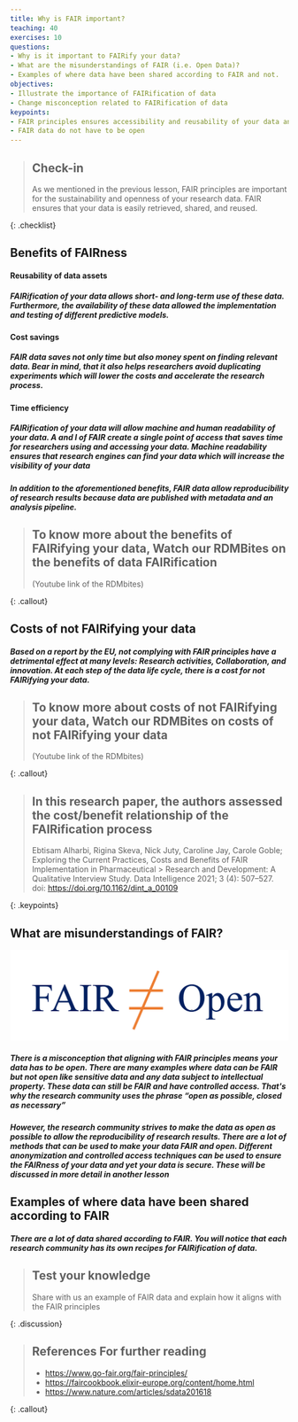 ```yaml
---
title: Why is FAIR important?
teaching: 40
exercises: 10
questions:
- Why is it important to FAIRify your data?
- What are the misunderstandings of FAIR (i.e. Open Data)?
- Examples of where data have been shared according to FAIR and not.  
objectives:
- Illustrate the importance of FAIRification of data
- Change misconception related to FAIRification of data
keypoints:
- FAIR principles ensures accessibility and reusability of your data and encourage reproducibility of research results
- FAIR data do not have to be open
---
```



> ## Check-in
> As we mentioned in the previous lesson, FAIR principles are important for the sustainability and openness of your research data. FAIR ensures that your data is 
> easily retrieved, shared, and reused. 
> 
{: .checklist}

## Benefits of FAIRness
#### Reusability of data assets
##### FAIRification of your data allows short- and long-term use of these data. Furthermore, the availability of these data allowed the implementation and testing of different predictive models. 
#### Cost savings
##### FAIR data saves not only time but also money spent on finding relevant data. Bear in mind, that it also helps researchers avoid duplicating experiments which will lower the costs and accelerate the research process. 
#### Time efficiency
##### FAIRification of your data will allow machine and human readability of your data. A and I of FAIR create a single point of access that saves time for researchers using and accessing your data. Machine readability ensures that research engines can find your data which will increase the visibility of your data
##### In addition to the aforementioned benefits, FAIR data allow reproducibility of research results because data are published with metadata and an analysis pipeline.

> ## To know more about the benefits of FAIRifying your data, Watch our RDMBites on the benefits of data FAIRification
> (Youtube link of the RDMbites)
> 
{: .callout}

## Costs of not FAIRifying your data
##### Based on a report by the EU, not complying with FAIR principles have a detrimental effect at many levels: Research activities, Collaboration, and innovation. At each step of the data life cycle, there is a cost for not FAIRifying your data. 
> ## To know more about costs of not FAIRifying your data, Watch our RDMBites on costs of not FAIRifying your data
> (Youtube link of the RDMbites)
> 
{: .callout}


> ## In this research paper, the authors assessed the cost/benefit relationship of the FAIRification process
> Ebtisam Alharbi, Rigina Skeva, Nick Juty, Caroline Jay, Carole Goble; Exploring the Current Practices, Costs and Benefits of FAIR Implementation in Pharmaceutical > Research and Development: A Qualitative Interview Study. Data Intelligence 2021; 3 (4): 507–527. doi: https://doi.org/10.1162/dint_a_00109
> 
{: .keypoints}


## What are misunderstandings of FAIR?

![FAIR data do not have to be open](../fig/Openfair.PNG)

##### There is a misconception that aligning with FAIR principles means your data has to be open. There are many examples where data can be FAIR but not open like sensitive data and any data subject to intellectual property. These data can still be FAIR and have controlled access. That's why the research community uses the phrase **“open as possible, closed as necessary”**
##### However, the research community strives to make the data as open as possible to allow the reproducibility of research results. There are a lot of methods that can be used to make your data FAIR and open. Different anonymization and controlled access techniques can be used to ensure the FAIRness of your data and yet your data is secure. These will be discussed in more detail in another lesson

## Examples of where data have been shared according to FAIR 
##### There are a lot of data shared according to FAIR. You will notice that each research community has its own recipes for FAIRification of data. 

> ## Test your knowledge
> Share with us an example of FAIR data and explain how it aligns with the FAIR principles
>  
{: .discussion}


> ## References For further reading
>
> - https://www.go-fair.org/fair-principles/
> - https://faircookbook.elixir-europe.org/content/home.html
> - https://www.nature.com/articles/sdata201618
> 
{: .callout}


